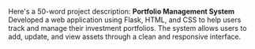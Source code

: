 
Here's a 50-word project description:  **Portfolio Management System**   Developed a web application using Flask, HTML, and CSS to help users track and manage their investment portfolios. The system allows users to add, update, and view assets through a clean and responsive interface. 
